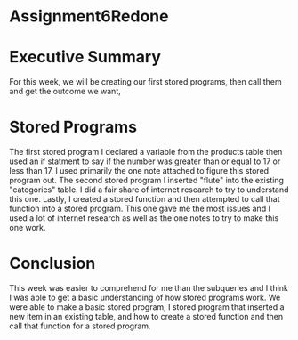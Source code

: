 # Assignment6Redone
# Executive Summary
For this week, we will be creating our first stored programs, then call them and get the outcome we want, 
# Stored Programs
The first stored program I declared a variable from the products table then used an if statment to say if the number was greater than or equal to 17 or less than 17. I used primarily the one note attached to figure this stored program out.
The second stored program I inserted "flute" into the existing "categories" table. I did a fair share of internet research to try to understand this one.
Lastly, I created a stored function and then attempted to call that function into a stored program. This one gave me the most issues and I used a lot of internet research as well as the one notes to try to make this one work.
# Conclusion
This week was easier to comprehend for me than the subqueries and I think I was able to get a basic understanding of how stored programs work. We were able to make a basic stored program, I stored program that inserted a new item in an existing table, and how to create a stored function and then call that function for a stored program. 
